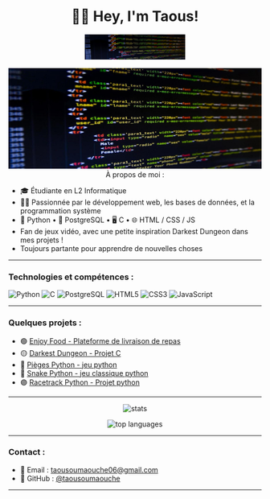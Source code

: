 <h1 align="center">🐱‍💻 Hey, I'm Taous!</h1>
<p align="center">
  <img src="./profil.png" width="200px" alt="Hacker">
</p>

<p align="center">
  <img src="./profil.png" alt="cover" width="100%" height="200px>


</p>

---

### À propos de moi :
- 🎓 Étudiante en L2 Informatique
- 🧑‍💻 Passionnée par le développement web, les bases de données, et la programmation système
- 🐍 Python • 🐘 PostgreSQL • 🖥️ C • 🌐 HTML / CSS / JS
- Fan de jeux vidéo, avec une petite inspiration Darkest Dungeon dans mes projets !
- Toujours partante pour apprendre de nouvelles choses

---

### Technologies et compétences :
![Python](https://img.shields.io/badge/-Python-3776AB?style=for-the-badge&logo=python&logoColor=white)
![C](https://img.shields.io/badge/-C-00599C?style=for-the-badge&logo=c&logoColor=white)
![PostgreSQL](https://img.shields.io/badge/-PostgreSQL-336791?style=for-the-badge&logo=postgresql&logoColor=white)
![HTML5](https://img.shields.io/badge/-HTML5-E34F26?style=for-the-badge&logo=html5&logoColor=white)
![CSS3](https://img.shields.io/badge/-CSS3-1572B6?style=for-the-badge&logo=css3&logoColor=white)
![JavaScript](https://img.shields.io/badge/-JavaScript-F7DF1E?style=for-the-badge&logo=javascript&logoColor=black)

---

###  Quelques projets :
- 🟢 [Enjoy Food - Plateforme de livraison de repas](https://github.com/taousoumaouche/enjoy_python_sql)
- 🟡 [Darkest Dungeon - Projet C](https://github.com/taousoumaouche/darkest_dungeon_c)
- 🔵 [Pièges Python - jeu python](https://github.com/taousoumaouche/piege_python)
- 🔴 [Snake Python - jeu classique python](https://github.com/taousoumaouche/snake_python)
- 🟣 [Racetrack Python - Projet python](https://github.com/taousoumaouche/racetrack_python)

---


<p align="center">
  <img src="https://github-readme-stats.vercel.app/api?username=taousoumaouche&show_icons=true&theme=tokyonight" alt="stats" />
</p>

<p align="center">
  <img src="https://github-readme-stats.vercel.app/api/top-langs/?username=taousoumaouche&layout=compact&theme=tokyonight" alt="top languages" />
</p>


---

### Contact :
- 📧 Email : taousoumaouche06@gmail.com
- 🐙 GitHub : [@taousoumaouche](https://github.com/taousoumaouche)

---

